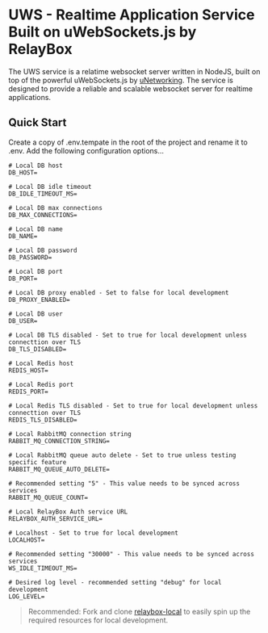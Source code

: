 # UWS - Realtime Application Service Built on uWebSockets.js by RelayBox

The UWS service is a relatime websocket server written in NodeJS, built on top of the powerful uWebSockets.js by [uNetworking](https://github.com/uNetworking). The service is designed to provide a reliable and scalable websocket server for realtime applications.

## Quick Start

Create a copy of .env.tempate in the root of the project and rename it to .env. Add the following configuration options...

```
# Local DB host
DB_HOST=

# Local DB idle timeout
DB_IDLE_TIMEOUT_MS=

# Local DB max connections
DB_MAX_CONNECTIONS=

# Local DB name
DB_NAME=

# Local DB password
DB_PASSWORD=

# Local DB port
DB_PORT=

# Local DB proxy enabled - Set to false for local development
DB_PROXY_ENABLED=

# Local DB user
DB_USER=

# Local DB TLS disabled - Set to true for local development unless connecttion over TLS
DB_TLS_DISABLED=

# Local Redis host
REDIS_HOST=

# Local Redis port
REDIS_PORT=

# Local Redis TLS disabled - Set to true for local development unless connecttion over TLS
REDIS_TLS_DISABLED=

# Local RabbitMQ connection string
RABBIT_MQ_CONNECTION_STRING=

# Local RabbitMQ queue auto delete - Set to true unless testing specific feature
RABBIT_MQ_QUEUE_AUTO_DELETE=

# Recommended setting "5" - This value needs to be synced across services
RABBIT_MQ_QUEUE_COUNT=

# Local RelayBox Auth service URL
RELAYBOX_AUTH_SERVICE_URL=

# Localhost - Set to true for local development
LOCALHOST=

# Recommended setting "30000" - This value needs to be synced across services
WS_IDLE_TIMEOUT_MS=

# Desired log level - recommended setting "debug" for local development
LOG_LEVEL=
```

> Recommended: Fork and clone [relaybox-local](https://github.com/relaybox/relaybox-local) to easily spin up the required resources for local development.
